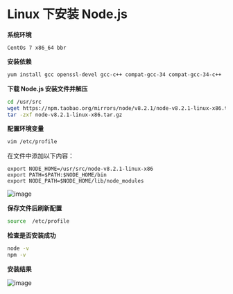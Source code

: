 # Linux 下安装 Node.js

**系统环境**

<code>CentOs 7 x86_64 bbr</code>

**安装依赖**

```sh
yum install gcc openssl-devel gcc-c++ compat-gcc-34 compat-gcc-34-c++
```

**下载 Node.js 安装文件并解压**

```sh
cd /usr/src
wget https://npm.taobao.org/mirrors/node/v8.2.1/node-v8.2.1-linux-x86.tar.gz
tar -zxf node-v8.2.1-linux-x86.tar.gz
```

**配置环境变量**

```sh
vim /etc/profile
```

在文件中添加以下内容：

```
export NODE_HOME=/usr/src/node-v8.2.1-linux-x86
export PATH=$PATH:$NODE_HOME/bin
export NODE_PATH=$NODE_HOME/lib/node_modules
```

![image](/note/img/node_install.png)

**保存文件后刷新配置**

```sh
source  /etc/profile
```

**检查是否安装成功**

```sh
node -v
npm -v
```

**安装结果**

![image](/note/img/node_version.jpg)
